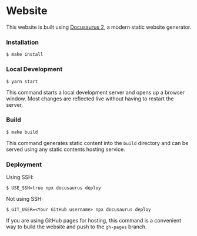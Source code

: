 # Website

This website is built using [Docusaurus 2](https://docusaurus.io/), a modern static website generator.

### Installation

```
$ make install
```

### Local Development

```
$ yarn start
```

This command starts a local development server and opens up a browser window. Most changes are reflected live without
having to restart the server.

### Build

```
$ make build
```

This command generates static content into the `build` directory and can be served using any static contents hosting
service.

### Deployment

Using SSH:

```
$ USE_SSH=true npx docusaurus deploy
```

Not using SSH:

```
$ GIT_USER=<Your GitHub username> npx docusaurus deploy
```

If you are using GitHub pages for hosting, this command is a convenient way to build the website and push to
the `gh-pages` branch.
